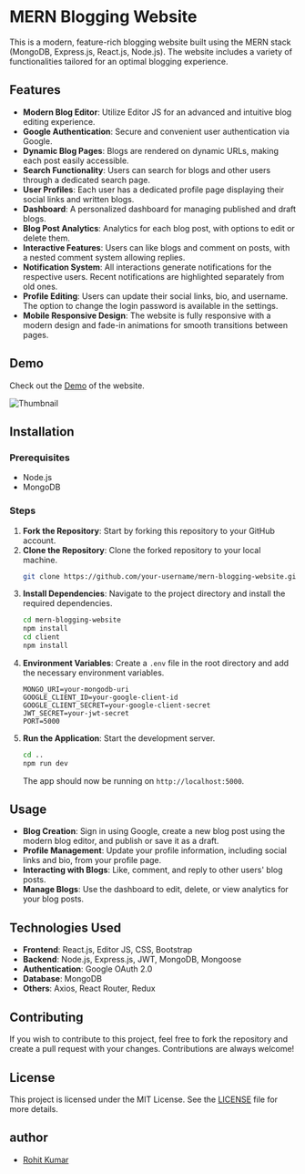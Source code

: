 # MERN Blogging Website

This is a modern, feature-rich blogging website built using the MERN stack (MongoDB, Express.js, React.js, Node.js). The website includes a variety of functionalities tailored for an optimal blogging experience.

## Features

- **Modern Blog Editor**: Utilize Editor JS for an advanced and intuitive blog editing experience.
- **Google Authentication**: Secure and convenient user authentication via Google.
- **Dynamic Blog Pages**: Blogs are rendered on dynamic URLs, making each post easily accessible.
- **Search Functionality**: Users can search for blogs and other users through a dedicated search page.
- **User Profiles**: Each user has a dedicated profile page displaying their social links and written blogs.
- **Dashboard**: A personalized dashboard for managing published and draft blogs.
- **Blog Post Analytics**: Analytics for each blog post, with options to edit or delete them.
- **Interactive Features**: Users can like blogs and comment on posts, with a nested comment system allowing replies.
- **Notification System**: All interactions generate notifications for the respective users. Recent notifications are highlighted separately from old ones.
- **Profile Editing**: Users can update their social links, bio, and username. The option to change the login password is available in the settings.
- **Mobile Responsive Design**: The website is fully responsive with a modern design and fade-in animations for smooth transitions between pages.

## Demo

Check out the [Demo](#) of the website.

![Thumbnail](#)

## Installation

### Prerequisites

- Node.js
- MongoDB

### Steps

1. **Fork the Repository**: Start by forking this repository to your GitHub account.
2. **Clone the Repository**: Clone the forked repository to your local machine.
    ```bash
    git clone https://github.com/your-username/mern-blogging-website.git
    ```
3. **Install Dependencies**: Navigate to the project directory and install the required dependencies.
    ```bash
    cd mern-blogging-website
    npm install
    cd client
    npm install
    ```
4. **Environment Variables**: Create a `.env` file in the root directory and add the necessary environment variables.
    ```plaintext
    MONGO_URI=your-mongodb-uri
    GOOGLE_CLIENT_ID=your-google-client-id
    GOOGLE_CLIENT_SECRET=your-google-client-secret
    JWT_SECRET=your-jwt-secret
    PORT=5000
    ```
5. **Run the Application**: Start the development server.
    ```bash
    cd ..
    npm run dev
    ```
   The app should now be running on `http://localhost:5000`.

## Usage

- **Blog Creation**: Sign in using Google, create a new blog post using the modern blog editor, and publish or save it as a draft.
- **Profile Management**: Update your profile information, including social links and bio, from your profile page.
- **Interacting with Blogs**: Like, comment, and reply to other users' blog posts.
- **Manage Blogs**: Use the dashboard to edit, delete, or view analytics for your blog posts.

## Technologies Used

- **Frontend**: React.js, Editor JS, CSS, Bootstrap
- **Backend**: Node.js, Express.js, JWT, MongoDB, Mongoose
- **Authentication**: Google OAuth 2.0
- **Database**: MongoDB
- **Others**: Axios, React Router, Redux

## Contributing

If you wish to contribute to this project, feel free to fork the repository and create a pull request with your changes. Contributions are always welcome!

## License

This project is licensed under the MIT License. See the [LICENSE](LICENSE) file for more details.

## author

- [Rohit Kumar](www.rohitsaraf.in)
